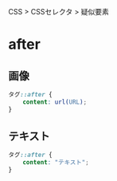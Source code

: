 CSS > CSSセレクタ > 疑似要素
# after
## 画像
```css
タグ::after {
	content: url(URL);
}
```

## テキスト
```css
タグ::after {
	content: "テキスト";
}
```
